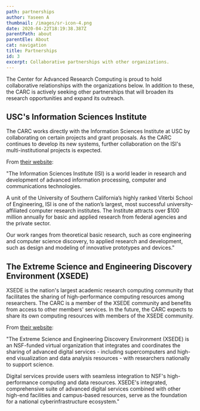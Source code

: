 ```yaml
---
path: partnerships
author: Yaseen A
thumbnail: /images/sr-icon-4.png
date: 2020-04-22T18:19:38.387Z
parentPath: about
parentEle: About
cat: navigation
title: Partnerships
id: 3
excerpt: Collaborative partnerships with other organizations.
---
```


The Center for Advanced Research Computing is proud to hold collaborative relationships with the organizations below. In addition to these, the CARC is actively seeking other partnerships that will broaden its research opportunities and expand its outreach.

## USC's Information Sciences Institute

The CARC works directly with the Information Sciences Institute at USC by collaborating on certain projects and grant proposals. As the CARC continues to develop its new systems, further collaboration on the ISI's multi-institutional projects is expected.

From [their website](https://www.isi.edu/):

"The Information Sciences Institute (ISI) is a world leader in research and development of advanced information processing, computer and communications technologies.

A unit of the University of Southern California’s highly ranked Viterbi School of Engineering, ISI is one of the nation’s largest, most successful university-affiliated computer research institutes. The Institute attracts over $100 million annually for basic and applied research from federal agencies and the private sector.

Our work ranges from theoretical basic research, such as core engineering and computer science discovery, to applied research and development, such as design and modeling of innovative prototypes and devices."

## The Extreme Science and Engineering Discovery Environment (XSEDE)

XSEDE is the nation's largest academic research computing community that facilitates the sharing of high-performance computing resources among researchers. The CARC is a member of the XSEDE community and benefits from access to other members' services. In the future, the CARC expects to share its own computing resources with members of the XSEDE community.

From [their website](https://www.xsede.org/):

"The Extreme Science and Engineering Discovery Environment (XSEDE) is an NSF-funded virtual organization that integrates and coordinates the sharing of advanced digital services - including supercomputers and high-end visualization and data analysis resources - with researchers nationally to support science.

Digital services provide users with seamless integration to NSF's high-performance computing and data resources. XSEDE's integrated, comprehensive suite of advanced digital services combined with other high-end facilities and campus-based resources, serve as the foundation for a national cyberinfrastructure ecosystem."
